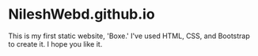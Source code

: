 # NileshWebd.github.io

 This is my first static website, 'Boxe.' I've used HTML, CSS, and Bootstrap to create it. I hope you like it.